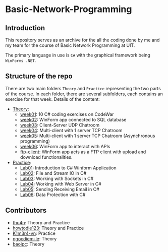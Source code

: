 # Basic-Network-Programming
## Introduction
This repository serves as an archive for the all the coding done by me and my team for the course of Basic Network Programming at UIT.

The primary language in use is `C#` with the graphical framework being `WinForms .NET`.
## Structure of the repo
There are two main folders `Theory` and `Practice` representing the two parts of the course. In each folder, there are several subfolders, each contains an exercise for that week. Details of the content:

- [Theory](/Theory/):
    - [week01](/Theory/week01/): 10 C# coding exercises on CodeWar
    - [week02](/Theory/week02/): WinForm app connected to SQL database
    - [week03](/Theory/week03/): Client-Server UDP Chatroom 
    - [week04](/Theory/week04/): Multi-client with 1 server TCP Chatroom
    - [week05](/Theory/week05/): Multi-client with 1 server TCP Chatroom (Asynchronous programming)
    - [week06](/Theory/week06/): WinForm app to interact with APIs 
    - [ftp-client](/Theory/ftp-client/): WinForm app acts as a FTP client with upload and download functionalities.
- [Practice](/Practice/):
    - [Lab01](/Practice/Lab01/): Introduction to C# Winform Application
    - [Lab02](/Practice/Lab02/): File and Stream IO in C#
    - [Lab03](/Practice/Lab03/): Working with Sockets in C#
    - [Lab04](/Practice/Lab04/): Working with Web Server in C#
    - [Lab05](/Practice/Lab05/): Sending Receiving Email in C#
    - [Lab06](/Practice/Lab06/): Data Protection with C#

## Contributors
- [thu4n](https://github.com/thu4n): Theory and Practice
- [howtodie123](https://github.com/howtodie123): Theory and Practice
- [K1m3r4-vn](https://github.com/K1m3r4-vn): Practice
- [ngocdiem-le](https://github.com/ngocdiem-le): Theory
- [baoipc](https://github.com/baoipc): Theory